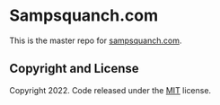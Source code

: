 # Sampsquanch.com

This is the master repo for [sampsquanch.com](http://sampsquanch.com/).

## Copyright and License

Copyright 2022. Code released under the [MIT](https://github.com/RyanSample/RyanSample.github.io/blob/master/LICENSE) license.